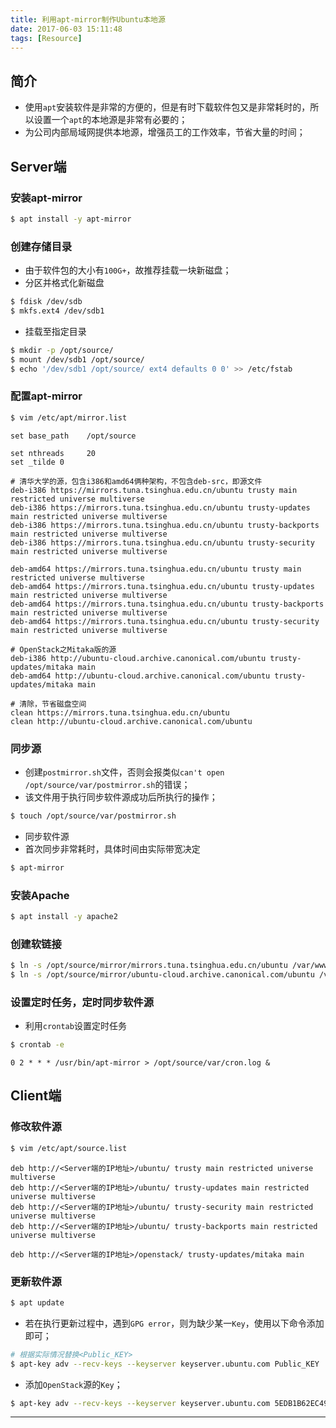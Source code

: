 ```yaml
---
title: 利用apt-mirror制作Ubuntu本地源
date: 2017-06-03 15:11:48
tags: [Resource]
---
```


## 简介

+ 使用`apt`安装软件是非常的方便的，但是有时下载软件包又是非常耗时的，所以设置一个`apt`的本地源是非常有必要的；
+ 为公司内部局域网提供本地源，增强员工的工作效率，节省大量的时间；

<!-- more -->

## Server端

### 安装apt-mirror

```bash
$ apt install -y apt-mirror
```

### 创建存储目录

+ 由于软件包的大小有`100G+`，故推荐挂载一块新磁盘；
+ 分区并格式化新磁盘

```bash
$ fdisk /dev/sdb
$ mkfs.ext4 /dev/sdb1
```

+ 挂载至指定目录

```bash
$ mkdir -p /opt/source/
$ mount /dev/sdb1 /opt/source/
$ echo '/dev/sdb1 /opt/source/ ext4 defaults 0 0' >> /etc/fstab
```

### 配置apt-mirror

```bash
$ vim /etc/apt/mirror.list
```

```text
set base_path    /opt/source

set nthreads     20
set _tilde 0

# 清华大学的源，包含i386和amd64俩种架构，不包含deb-src，即源文件
deb-i386 https://mirrors.tuna.tsinghua.edu.cn/ubuntu trusty main restricted universe multiverse
deb-i386 https://mirrors.tuna.tsinghua.edu.cn/ubuntu trusty-updates main restricted universe multiverse
deb-i386 https://mirrors.tuna.tsinghua.edu.cn/ubuntu trusty-backports main restricted universe multiverse
deb-i386 https://mirrors.tuna.tsinghua.edu.cn/ubuntu trusty-security main restricted universe multiverse

deb-amd64 https://mirrors.tuna.tsinghua.edu.cn/ubuntu trusty main restricted universe multiverse
deb-amd64 https://mirrors.tuna.tsinghua.edu.cn/ubuntu trusty-updates main restricted universe multiverse
deb-amd64 https://mirrors.tuna.tsinghua.edu.cn/ubuntu trusty-backports main restricted universe multiverse
deb-amd64 https://mirrors.tuna.tsinghua.edu.cn/ubuntu trusty-security main restricted universe multiverse

# OpenStack之Mitaka版的源
deb-i386 http://ubuntu-cloud.archive.canonical.com/ubuntu trusty-updates/mitaka main
deb-amd64 http://ubuntu-cloud.archive.canonical.com/ubuntu trusty-updates/mitaka main

# 清除，节省磁盘空间
clean https://mirrors.tuna.tsinghua.edu.cn/ubuntu
clean http://ubuntu-cloud.archive.canonical.com/ubuntu
```

### 同步源

+ 创建`postmirror.sh`文件，否则会报类似`can't open /opt/source/var/postmirror.sh`的错误；
+ 该文件用于执行同步软件源成功后所执行的操作；

```bash
$ touch /opt/source/var/postmirror.sh
```

+ 同步软件源
+ 首次同步非常耗时，具体时间由实际带宽决定

```bash
$ apt-mirror
```

### 安装Apache

```bash
$ apt install -y apache2
```

### 创建软链接

```bash
$ ln -s /opt/source/mirror/mirrors.tuna.tsinghua.edu.cn/ubuntu /var/www/html/ubuntu
$ ln -s /opt/source/mirror/ubuntu-cloud.archive.canonical.com/ubuntu /var/www/html/openstack
```

### 设置定时任务，定时同步软件源

+ 利用`crontab`设置定时任务

```bash
$ crontab -e
```

```text
0 2 * * * /usr/bin/apt-mirror > /opt/source/var/cron.log &
```

## Client端

### 修改软件源

```bash
$ vim /etc/apt/source.list
```

```text
deb http://<Server端的IP地址>/ubuntu/ trusty main restricted universe multiverse
deb http://<Server端的IP地址>/ubuntu/ trusty-updates main restricted universe multiverse
deb http://<Server端的IP地址>/ubuntu/ trusty-security main restricted universe multiverse
deb http://<Server端的IP地址>/ubuntu/ trusty-backports main restricted universe multiverse

deb http://<Server端的IP地址>/openstack/ trusty-updates/mitaka main
```

### 更新软件源

```bash
$ apt update
```

+ 若在执行更新过程中，遇到`GPG error`，则为缺少某一`Key`，使用以下命令添加即可；

```bash
# 根据实际情况替换<Public_KEY>
$ apt-key adv --recv-keys --keyserver keyserver.ubuntu.com Public_KEY
```
+ 添加`OpenStack`源的`Key`；

```bash
$ apt-key adv --recv-keys --keyserver keyserver.ubuntu.com 5EDB1B62EC4926EA
```

***